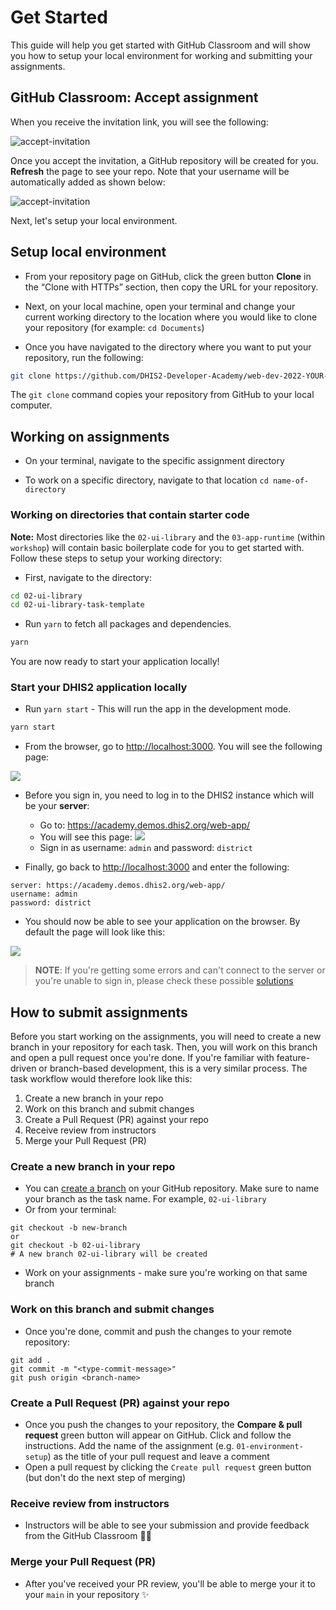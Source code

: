 # Get Started

This guide will help you get started with GitHub Classroom and will show you how to setup your local environment for working and submitting your assignments.

## GitHub Classroom: Accept assignment

When you receive the invitation link, you will see the following:

![accept-invitation](./assets/accept-invitation.png)

Once you accept the invitation, a GitHub repository will be created for you. **Refresh** the page to see your repo. Note that your username will be automatically added as shown below:

![accept-invitation](./assets/repo-student-name.png)

Next, let's setup your local environment.

##  Setup local environment

* From your repository page on GitHub, click the green button **Clone** in the “Clone with HTTPs” section, then copy the URL for your repository.

* Next, on your local machine, open your terminal and change your current working directory to the location where you would like to clone your repository (for example: `cd Documents`)

* Once you have navigated to the directory where you want to put your repository, run the following:

```sh
git clone https://github.com/DHIS2-Developer-Academy/web-dev-2022-YOUR-NAME.git
```

The `git clone` command copies your repository from GitHub to your local computer.

## Working on assignments

* On your terminal, navigate to the specific assignment directory

* To work on a specific directory, navigate to that location `cd name-of-directory`

### Working on directories that contain starter code

**Note:** Most directories like the `02-ui-library` and the `03-app-runtime` (within `workshop`) will contain basic boilerplate code for you to get started with. Follow these steps to setup your working directory:

* First, navigate to the directory:

```sh
cd 02-ui-library
cd 02-ui-library-task-template
```

* Run `yarn` to fetch all packages and dependencies.

```sh
yarn
```

You are now ready to start your application locally!

### Start your DHIS2 application locally

* Run `yarn start` - This will run the app in the development mode.

```sh
yarn start
```

* From the browser, go to [http://localhost:3000](http://localhost:3000). You will see the following page:

![](./assets/new-app-login-page.png)

* Before you sign in, you need to log in to the DHIS2 instance which will be your **server**:
  - Go to: https://academy.demos.dhis2.org/web-app/
  - You will see this page:
![](./assets/image-of-login.png)
  - Sign in as username: `admin` and password: `district`

* Finally, go back to [http://localhost:3000](http://localhost:3000) and enter the following:

```
server: https://academy.demos.dhis2.org/web-app/
username: admin
password: district
```

* You should now be able to see your application on the browser. By default the page will look like this:

![](./assets/new-app-login-success.png)

> **NOTE**: If you're getting some errors and can't connect to the server or you're unable to sign in, please check these possible [solutions](./DEBUG.md)

## How to submit assignments

Before you start working on the assignments, you will need to create a new branch in your repository for each task. Then, you will work on this branch and open a pull request once you're done. If you're familiar with feature-driven or branch-based development, this is a very similar process. The task workflow would therefore look like this:

1. Create a new branch in your repo
2. Work on this branch and submit changes
3. Create a Pull Request (PR) against your repo
4. Receive review from instructors
5. Merge your Pull Request (PR)

### Create a new branch in your repo

* You can [create a branch](https://docs.github.com/en/github/collaborating-with-issues-and-pull-requests/creating-and-deleting-branches-within-your-repository#creating-a-branch) on your GitHub repository. Make sure to name your branch as the task name. For example, `02-ui-library`
* Or from your terminal:

```
git checkout -b new-branch
or
git checkout -b 02-ui-library
# A new branch 02-ui-library will be created
```
* Work on your assignments - make sure you're working on that same branch

### Work on this branch and submit changes

* Once you're done, commit and push the changes to your remote repository:

```
git add .
git commit -m "<type-commit-message>"
git push origin <branch-name>
```

### Create a Pull Request (PR) against your repo

* Once you push the changes to your repository, the **Compare & pull request** green button will appear on GitHub. Click and follow the instructions. Add the name of the assignment (e.g. `01-environment-setup`) as the title of your pull request and leave a comment
* Open a pull request by clicking the `Create pull request` green button (but don't do the next step of merging)

### Receive review from instructors

* Instructors will be able to see your submission and provide feedback from the GitHub Classroom ✍🏽

### Merge your Pull Request (PR)

* After you've received your PR review, you'll be able to merge your it to your `main` in your repository ✨
